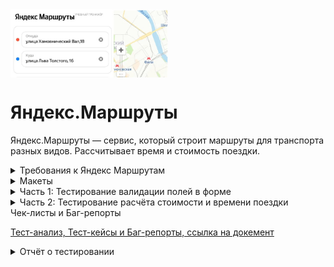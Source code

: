 <img src="https://github.com/DenisChervony/web-images/blob/main/Yandex_Marshrut.jpg" alt="Yandex Marshrut" align="center" style="width:50%; height:auto;">

# Яндекс.Маршруты

Яндекс.Маршруты — сервис, который строит маршруты для транспорта разных видов. Рассчитывает время и стоимость поездки.

<details>
   <summary>Требования к Яндекс Маршрутам</summary>
 
   [Требования к Яндекс Маршрутам](https://docs.google.com/document/d/1131FAZxtMiE7Xr-CrfIbXOpybaZDB0HZ/edit?usp=sharing&ouid=109826376981416116410&rtpof=true&sd=true)
 
 </details>

<details>
  <summary>Макеты</summary>
 
 [Макет в Figma](https://www.figma.com/design/42mNwme0cBfZwNZUIcN1mh/Яндекс.Маршруты?node-id=2-18586&p=f&t=j4aoS5rtNE3faSna-0)

</details>
<details>
   <summary>Часть 1: Тестирование валидации полей в форме</summary>
 
В требованиях к Яндекс Маршрутам есть таблица с ограничениями на ввод в поля формы. https://code.s3.yandex.net/qa/schemes/sprint01-project-002.png Валидация формы работает следующим образом: в случае корректного ввода появляется расчёт времени и стоимости поездки. В случае некорректного ввода появляется сообщение об ошибке. Необходимо проверить, что в реализации применены все требования к полям и валидация проходит так, как задумано.

>💡 Обратить внимание!
>В поля «Откуда» и «Куда» можно вводить только ограниченное количество адресов из таблицы в требованиях: Усачева, 3; Комсомольский проспект, 18; Зубовский бульвар, 37; М. Пироговская, 25; Хамовнический Вал, 34; Фрунзенская набережная, 46; 3-я Фрунзенская улица, 12.
>Используй перечисленные адреса в качестве тестовых данных в таблицах классов эквивалентности и граничных значений, а затем и в тест-кейсах.

В рамках задания нужно: Провести тест-анализ требований на валидацию полей. Создать набор тест-кейсов на проверку валидации полей формы Яндекс Маршрутов. Применить техники тест-дизайна: классы эквивалентности и граничные значения. Протестировать валидацию полей и завести баг-репорты.

 
 </details>
 
 <details>
   <summary>Часть 2: Тестирование расчёта стоимости и времени поездки</summary>
 
Переходим ко второй задаче. Теперь тебе нужно протестировать логику расчёта стоимости и времени поездки на собственном автомобиле. Поехали!
Что нужно сделать
Яндекс Маршруты рассчитывают время и стоимость поездки, в том числе на своём автомобиле. В [требованиях](https://docs.google.com/document/d/1131FAZxtMiE7Xr-CrfIbXOpybaZDB0HZ/edit?usp=sharing&ouid=109826376981416116410&rtpof=true&sd=true) есть таблицы средней скорости автомобиля и расстояний между адресами, на основе которых должен производиться расчёт времени поездки. По стоимости указано, что за 1 км расход составляет 20 руб.

Необходимо проверить, что приложение верно рассчитывает время и стоимость поездки для собственного автомобиля.

>⚙ Время поездки рассчитывается по формуле t = S/V (где t - время поездки, S - расстояние, V - средняя скорость); 
>Стоимость поездки рассчитывается по формуле: Р (итоговая) = S * P (где Р (итоговая) - стоимость поездки, S - расстояние, Р - стоимость 1 км.); 
>**Важно!** Средняя скорость для расчета берется по времени начала поездки.

В рамках задания нужно: Провести тест-анализ требований расчёта времени и стоимости маршрута на собственном автомобиле. Применить технику тест-дизайна «Классы эквивалентности» и создать набор тест-кейсов на проверку правильности расчета времени и стоимости поездки на собственном автомобиле. 💡 При составлении тест-кейсов использовать значения только из колонки «Тестовые данные внутри класса» Протестировать расчеты и завести баг-репорты
 
 </details> 
  <summary>Чек-листы и Баг-репорты</summary>

 [Тест-анализ, Тест-кейсы и Баг-репорты, ссылка на докемент](https://docs.google.com/spreadsheets/d/1oFyKl5sVt1amYOODxDyUxLcXfdP8H-nKxWyXvVOgXhA/edit?usp=sharing)

</details>
 
 
 <details>
  <summary>Отчёт о тестировании</summary>

  [Отчёт о тестировании, ссылка на докемент](https://dsp=sharing)
 
 
 # Отчет о тестировании Яндекс.Маршруты
 
Тестирование проводилось в следующем тестовом окружении: 
